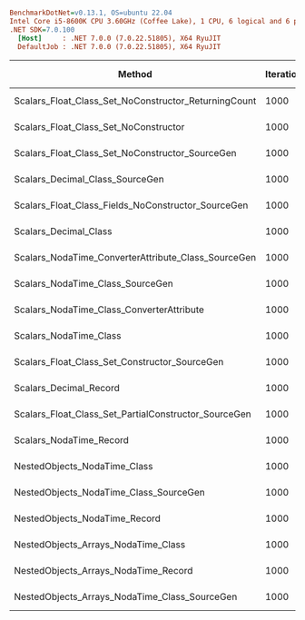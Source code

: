``` ini

BenchmarkDotNet=v0.13.1, OS=ubuntu 22.04
Intel Core i5-8600K CPU 3.60GHz (Coffee Lake), 1 CPU, 6 logical and 6 physical cores
.NET SDK=7.0.100
  [Host]     : .NET 7.0.0 (7.0.22.51805), X64 RyuJIT
  DefaultJob : .NET 7.0.0 (7.0.22.51805), X64 RyuJIT


```
|                                               Method | Iterations |  Mean [μs] | Error [μs] | StdDev [μs] |    Gen 0 |    Gen 1 |   Gen 2 | Allocated [B] |
|----------------------------------------------------- |----------- |-----------:|-----------:|------------:|---------:|---------:|--------:|--------------:|
| Scalars_Float_Class_Set_NoConstructor_ReturningCount |       1000 |   561.1 μs |    8.52 μs |     7.97 μs |  16.6016 |        - |       - |      80,001 B |
|                Scalars_Float_Class_Set_NoConstructor |       1000 |   568.2 μs |    1.08 μs |     1.01 μs |  13.6719 |  12.6953 |       - |      88,025 B |
|      Scalars_Float_Class_Set_NoConstructor_SourceGen |       1000 |   569.0 μs |    1.43 μs |     1.33 μs |  13.6719 |  12.6953 |       - |      88,025 B |
|                      Scalars_Decimal_Class_SourceGen |       1000 |   579.4 μs |    1.37 μs |     1.28 μs |  16.6016 |  15.6250 |       - |     104,025 B |
|   Scalars_Float_Class_Fields_NoConstructor_SourceGen |       1000 |   580.6 μs |    1.43 μs |     1.26 μs |  13.6719 |  12.6953 |       - |      88,025 B |
|                                Scalars_Decimal_Class |       1000 |   582.2 μs |    1.38 μs |     1.29 μs |  16.6016 |  15.6250 |       - |     104,025 B |
|  Scalars_NodaTime_ConverterAttribute_Class_SourceGen |       1000 |   766.4 μs |    3.36 μs |     2.98 μs |  31.2500 |  30.2734 |       - |     200,025 B |
|                     Scalars_NodaTime_Class_SourceGen |       1000 |   769.9 μs |    2.66 μs |     2.49 μs |  31.2500 |  30.2734 |       - |     200,025 B |
|            Scalars_NodaTime_Class_ConverterAttribute |       1000 |   773.1 μs |   12.39 μs |    11.59 μs |  31.2500 |  30.2734 |       - |     200,025 B |
|                               Scalars_NodaTime_Class |       1000 |   792.8 μs |    6.87 μs |     6.43 μs |  31.2500 |  30.2734 |       - |     200,025 B |
|        Scalars_Float_Class_Set_Constructor_SourceGen |       1000 |   935.9 μs |    2.84 μs |     2.66 μs |  45.8984 |  44.9219 |       - |     288,025 B |
|                               Scalars_Decimal_Record |       1000 | 1,019.2 μs |    5.07 μs |     4.74 μs |  48.8281 |  46.8750 |       - |     312,026 B |
| Scalars_Float_Class_Set_PartialConstructor_SourceGen |       1000 | 1,178.8 μs |    4.23 μs |     3.96 μs |  41.0156 |  39.0625 |       - |     264,027 B |
|                              Scalars_NodaTime_Record |       1000 | 1,183.6 μs |    5.95 μs |     5.27 μs |  64.4531 |  62.5000 | 21.4844 |     408,048 B |
|                         NestedObjects_NodaTime_Class |       1000 | 1,690.8 μs |    8.94 μs |     8.37 μs | 132.8125 |  60.5469 |       - |     728,026 B |
|               NestedObjects_NodaTime_Class_SourceGen |       1000 | 1,710.4 μs |   17.23 μs |    16.12 μs | 115.2344 |  39.0625 | 37.1094 |     728,051 B |
|                        NestedObjects_NodaTime_Record |       1000 | 2,258.5 μs |   18.57 μs |    17.37 μs | 175.7813 |  42.9688 | 19.5313 |   1,024,090 B |
|                  NestedObjects_Arrays_NodaTime_Class |       1000 | 2,396.7 μs |    8.87 μs |     7.86 μs | 164.0625 | 160.1563 |       - |   1,048,027 B |
|                 NestedObjects_Arrays_NodaTime_Record |       1000 | 3,102.0 μs |   11.61 μs |    10.86 μs | 230.4688 | 226.5625 |       - |   1,464,028 B |
|        NestedObjects_Arrays_NodaTime_Class_SourceGen |       1000 | 3,105.7 μs |   27.83 μs |    26.03 μs | 183.5938 |  62.5000 | 23.4375 |   1,048,086 B |
